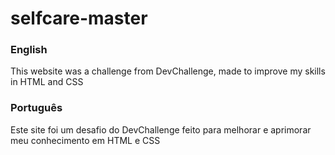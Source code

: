 <h1>selfcare-master</h1>
<h3>English</h3>
<p>This website was a challenge from DevChallenge, made to improve my skills in HTML and CSS</p>
<h3>Português</h3>
<p>Este site foi um desafio do DevChallenge feito para melhorar e aprimorar meu conhecimento em HTML e CSS</p>
